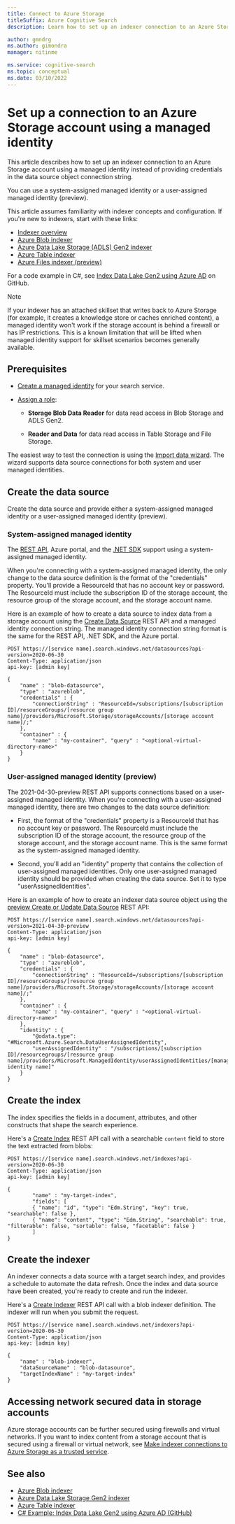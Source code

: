 ```yaml
---
title: Connect to Azure Storage
titleSuffix: Azure Cognitive Search
description: Learn how to set up an indexer connection to an Azure Storage account using a managed identity

author: gmndrg
ms.author: gimondra
manager: nitinme

ms.service: cognitive-search
ms.topic: conceptual
ms.date: 03/10/2022
---
```


# Set up a connection to an Azure Storage account using a managed identity

This article describes how to set up an indexer connection to an Azure Storage account using a managed identity instead of providing credentials in the data source object connection string.

You can use a system-assigned managed identity or a user-assigned managed identity (preview).

This article assumes familiarity with indexer concepts and configuration. If you're new to indexers, start with these links:

* [Indexer overview](search-indexer-overview.md)
* [Azure Blob indexer](search-howto-indexing-azure-blob-storage.md)
* [Azure Data Lake Storage (ADLS) Gen2 indexer](search-howto-index-azure-data-lake-storage.md)
* [Azure Table indexer](search-howto-indexing-azure-tables.md)
* [Azure Files indexer (preview)](search-file-storage-integration.md)

For a code example in C#, see [Index Data Lake Gen2 using Azure AD](https://github.com/Azure-Samples/azure-search-dotnet-samples/blob/master/data-lake-gen2-acl-indexing/README.md) on GitHub.

> [!NOTE]
> If your indexer has an attached skillset that writes back to Azure Storage (for example, it creates a knowledge store or caches enriched content), a managed identity won't work if the storage account is behind a firewall or has IP restrictions. This is a known limitation that will be lifted when managed identity support for skillset scenarios becomes generally available.

## Prerequisites

* [Create a managed identity](search-howto-managed-identities-data-sources.md) for your search service.

* [Assign a role](search-howto-managed-identities-data-sources.md#assign-a-role): 

  * **Storage Blob Data Reader** for data read access in Blob Storage and ADLS Gen2. 

  * **Reader and Data** for data read access in Table Storage and File Storage.

The easiest way to test the connection is using the [Import data wizard](search-import-data-portal.md). The wizard supports data source connections for both system and user managed identities.

## Create the data source

Create the data source and provide either a system-assigned managed identity or a user-assigned managed identity (preview). 

### System-assigned managed identity

The [REST API](/rest/api/searchservice/create-data-source), Azure portal, and the [.NET SDK](/dotnet/api/azure.search.documents.indexes.models.searchindexerdatasourceconnection) support using a system-assigned managed identity.

When you're connecting with a system-assigned managed identity, the only change to the data source definition is the format of the "credentials" property. You'll provide a ResourceId that has no account key or password. The ResourceId must include the subscription ID of the storage account, the resource group of the storage account, and the storage account name.

Here is an example of how to create a data source to index data from a storage account using the [Create Data Source](/rest/api/searchservice/create-data-source) REST API and a managed identity connection string. The managed identity connection string format is the same for the REST API, .NET SDK, and the Azure portal.

```http
POST https://[service name].search.windows.net/datasources?api-version=2020-06-30
Content-Type: application/json
api-key: [admin key]

{
    "name" : "blob-datasource",
    "type" : "azureblob",
    "credentials" : { 
        "connectionString" : "ResourceId=/subscriptions/[subscription ID]/resourceGroups/[resource group name]/providers/Microsoft.Storage/storageAccounts/[storage account name]/;" 
    },
    "container" : { 
        "name" : "my-container", "query" : "<optional-virtual-directory-name>" 
    }
}   
```

### User-assigned managed identity (preview)

The 2021-04-30-preview REST API supports connections based on a user-assigned managed identity. When you're connecting with a user-assigned managed identity, there are two changes to the data source definition:

* First, the format of the "credentials" property is a ResourceId that has no account key or password. The ResourceId must include the subscription ID of the storage account, the resource group of the storage account, and the storage account name. This is the same format as the system-assigned managed identity.

* Second, you'll add an "identity" property that contains the collection of user-assigned managed identities. Only one user-assigned managed identity should be provided when creating the data source. Set it to type "userAssignedIdentities".

Here is an example of how to create an indexer data source object using the [preview Create or Update Data Source](/rest/api/searchservice/preview-api/create-or-update-data-source) REST API:

```http
POST https://[service name].search.windows.net/datasources?api-version=2021-04-30-preview
Content-Type: application/json
api-key: [admin key]

{
    "name" : "blob-datasource",
    "type" : "azureblob",
    "credentials" : { 
        "connectionString" : "ResourceId=/subscriptions/[subscription ID]/resourceGroups/[resource group name]/providers/Microsoft.Storage/storageAccounts/[storage account name]/;" 
    },
    "container" : { 
        "name" : "my-container", "query" : "<optional-virtual-directory-name>" 
    },
    "identity" : { 
        "@odata.type": "#Microsoft.Azure.Search.DataUserAssignedIdentity",
        "userAssignedIdentity" : "/subscriptions/[subscription ID]/resourcegroups/[resource group name]/providers/Microsoft.ManagedIdentity/userAssignedIdentities/[managed identity name]" 
    }
}   
```

## Create the index

The index specifies the fields in a document, attributes, and other constructs that shape the search experience.

Here's a [Create Index](/rest/api/searchservice/create-index) REST API call with a searchable `content` field to store the text extracted from blobs:   

```http
POST https://[service name].search.windows.net/indexes?api-version=2020-06-30
Content-Type: application/json
api-key: [admin key]

{
        "name" : "my-target-index",
        "fields": [
        { "name": "id", "type": "Edm.String", "key": true, "searchable": false },
        { "name": "content", "type": "Edm.String", "searchable": true, "filterable": false, "sortable": false, "facetable": false }
        ]
}
```

## Create the indexer

An indexer connects a data source with a target search index, and provides a schedule to automate the data refresh. Once the index and data source have been created, you're ready to create and run the indexer.

Here's a [Create Indexer](/rest/api/searchservice/create-indexer) REST API call with a blob indexer definition. The indexer will run when you submit the request.

```http
POST https://[service name].search.windows.net/indexers?api-version=2020-06-30
Content-Type: application/json
api-key: [admin key]

{
    "name" : "blob-indexer",
    "dataSourceName" : "blob-datasource",
    "targetIndexName" : "my-target-index"
}
```

## Accessing network secured data in storage accounts

Azure storage accounts can be further secured using firewalls and virtual networks. If you want to index content from a storage account that is secured using a firewall or virtual network, see [Make indexer connections to Azure Storage as a trusted service](search-indexer-howto-access-trusted-service-exception.md).

## See also

* [Azure Blob indexer](search-howto-indexing-azure-blob-storage.md)
* [Azure Data Lake Storage Gen2 indexer](search-howto-index-azure-data-lake-storage.md)
* [Azure Table indexer](search-howto-indexing-azure-tables.md)
* [C# Example: Index Data Lake Gen2 using Azure AD (GitHub)](https://github.com/Azure-Samples/azure-search-dotnet-samples/blob/master/data-lake-gen2-acl-indexing/README.md)